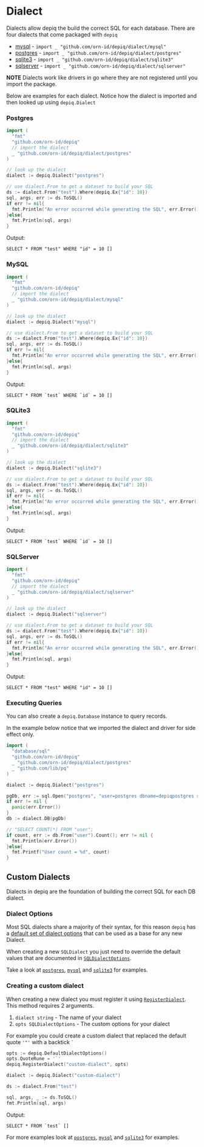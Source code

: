 # Dialect

Dialects allow depiq the build the correct SQL for each database. There are four dialects that come packaged with `depiq`

* [mysql](./dialect/mysql/mysql.go) - `import _ "github.com/orn-id/depiq/dialect/mysql"`
* [postgres](./dialect/postgres/postgres.go) - `import _ "github.com/orn-id/depiq/dialect/postgres"`
* [sqlite3](./dialect/sqlite3/sqlite3.go) - `import _ "github.com/orn-id/depiq/dialect/sqlite3"`
* [sqlserver](./dialect/sqlserver/sqlserver.go) - `import _ "github.com/orn-id/depiq/dialect/sqlserver"`

**NOTE** Dialects work like drivers in go where they are not registered until you import the package.

Below are examples for each dialect. Notice how the dialect is imported and then looked up using `depiq.Dialect`

<a name="postgres"></a>
### Postgres
```go
import (
  "fmt"
  "github.com/orn-id/depiq"
  // import the dialect
  _ "github.com/orn-id/depiq/dialect/postgres"
)

// look up the dialect
dialect := depiq.Dialect("postgres")

// use dialect.From to get a dataset to build your SQL
ds := dialect.From("test").Where(depiq.Ex{"id": 10})
sql, args, err := ds.ToSQL()
if err != nil{
  fmt.Println("An error occurred while generating the SQL", err.Error())
}else{
  fmt.Println(sql, args)
}
```

Output:
```
SELECT * FROM "test" WHERE "id" = 10 []
```

<a name="mysql"></a>
### MySQL
```go
import (
  "fmt"
  "github.com/orn-id/depiq"
  // import the dialect
  _ "github.com/orn-id/depiq/dialect/mysql"
)

// look up the dialect
dialect := depiq.Dialect("mysql")

// use dialect.From to get a dataset to build your SQL
ds := dialect.From("test").Where(depiq.Ex{"id": 10})
sql, args, err := ds.ToSQL()
if err != nil{
  fmt.Println("An error occurred while generating the SQL", err.Error())
}else{
  fmt.Println(sql, args)
}
```

Output:
```
SELECT * FROM `test` WHERE `id` = 10 []
```

<a name="sqlite3"></a>
### SQLite3
```go
import (
  "fmt"
  "github.com/orn-id/depiq"
  // import the dialect
  _ "github.com/orn-id/depiq/dialect/sqlite3"
)

// look up the dialect
dialect := depiq.Dialect("sqlite3")

// use dialect.From to get a dataset to build your SQL
ds := dialect.From("test").Where(depiq.Ex{"id": 10})
sql, args, err := ds.ToSQL()
if err != nil{
  fmt.Println("An error occurred while generating the SQL", err.Error())
}else{
  fmt.Println(sql, args)
}
```

Output:
```
SELECT * FROM `test` WHERE `id` = 10 []
```

<a name="sqlserver"></a>
### SQLServer
```go
import (
  "fmt"
  "github.com/orn-id/depiq"
  // import the dialect
  _ "github.com/orn-id/depiq/dialect/sqlserver"
)

// look up the dialect
dialect := depiq.Dialect("sqlserver")

// use dialect.From to get a dataset to build your SQL
ds := dialect.From("test").Where(depiq.Ex{"id": 10})
sql, args, err := ds.ToSQL()
if err != nil{
  fmt.Println("An error occurred while generating the SQL", err.Error())
}else{
  fmt.Println(sql, args)
}
```

Output:
```
SELECT * FROM "test" WHERE "id" = 10 []
```

### Executing Queries 

You can also create a `depiq.Database` instance to query records.

In the example below notice that we imported the dialect and driver for side effect only.

```go
import (
  "database/sql"
  "github.com/orn-id/depiq"
  _ "github.com/orn-id/depiq/dialect/postgres"
  _ "github.com/lib/pq"
)

dialect := depiq.Dialect("postgres")

pgDb, err := sql.Open("postgres", "user=postgres dbname=depiqpostgres sslmode=disable ")
if err != nil {
  panic(err.Error())
}
db := dialect.DB(pgDb)

// "SELECT COUNT(*) FROM "user";
if count, err := db.From("user").Count(); err != nil {
  fmt.Println(err.Error())
}else{
  fmt.Printf("User count = %d", count)
}
```

<a name="custom-dialects"></a>
## Custom Dialects

Dialects in depiq are the foundation of building the correct SQL for each DB dialect.

### Dialect Options

Most SQL dialects share a majority of their syntax, for this reason `depiq` has a [default set of dialect options]((http://godoc.org/github.com/orn-id/depiq/#DefaultDialectOptions)) that can be used as a base for any new Dialect.

When creating a new `SQLDialect` you just need to override the default values that are documented in [`SQLDialectOptions`](http://godoc.org/github.com/orn-id/depiq/#SQLDialectOptions).

Take a look at [`postgres`](./dialect/postgres/postgres.go), [`mysql`](./dialect/mysql/mysql.go) and [`sqlite3`](./dialect/sqlite3/sqlite3.go) for examples.

### Creating a custom dialect

When creating a new dialect you must register it using [`RegisterDialect`](http://godoc.org/github.com/orn-id/depiq/#RegisterDialect). This method requires 2 arguments.

1. `dialect string` - The name of your dialect
2. `opts SQLDialectOptions` - The custom options for your dialect

For example you could create a custom dialect that replaced the default quote `'"'` with a backtick <code>`</code>
```go
opts := depiq.DefaultDialectOptions()
opts.QuoteRune = '`'
depiq.RegisterDialect("custom-dialect", opts)

dialect := depiq.Dialect("custom-dialect")

ds := dialect.From("test")

sql, args, _ := ds.ToSQL()
fmt.Println(sql, args)
```

Output:
```
SELECT * FROM `test` []
```

For more examples look at [`postgres`](./dialect/postgres/postgres.go), [`mysql`](./dialect/mysql/mysql.go) and [`sqlite3`](./dialect/sqlite3/sqlite3.go) for examples.

